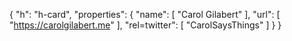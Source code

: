 {
  "h": "h-card",
  "properties": {
    "name": [
      "Carol Gilabert"
    ],
    "url": [
      "https://carolgilabert.me"
    ],
    "rel=twitter": [
      "CarolSaysThings"
    ]
  }
}
